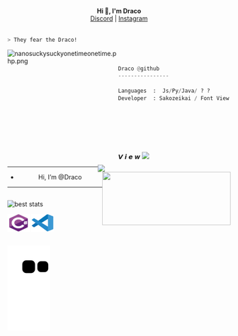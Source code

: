 <p align='center'>
  <b>Hi 👋, I'm Draco</b><br>
  <a href="https://discord.gg/draco">Discord</a> |
  <a href="https://www.instagram.com/dracoempty/">Instagram</a> 




```bash

> They fear the Draco!

```
<img src="https://cdn.discordapp.com/attachments/975703159982923848/998890107492909136/200w.gif" align="left" src="https://media.discordapp.net/attachments/975703159982923848/995337889321844886/1657350460774.jpg?width=682&height=682" alt="nanosuckysuckyonetimeonetime.php.png" width="250" height="260">

```py


Draco @github
----------------

Languages  :  Js/Py/Java/ ? ?
Developer  : Sakozeikai / Font View


  
```
<p align="left">
  &nbsp; &nbsp; &nbsp; &nbsp; &nbsp;&nbsp; &nbsp; &nbsp; &nbsp; &nbsp;&nbsp; &nbsp; &nbsp; &nbsp; &nbsp; &nbsp; &nbsp; &nbsp; &nbsp; &nbsp; &nbsp;&nbsp; &nbsp; &nbsp; &nbsp; &nbsp;&nbsp; &nbsp; &nbsp; &nbsp; &nbsp;
</a>
	<a target="_blank" rel="noopener noreferrer" href="><img src="" width="110" height="20" data-canonical-src="https://komarev.com/ghpvc/?username=psauxx&amp;style=flat-square" style="max-width: 100%;"></a><br><br>
	<a target="_blank" rel="noopener noreferrer" href="https://camo.githubusercontent.com/1991a9017c23f792e49a94abd3fa6dc3a92f38f6477b01807483f2016ef80780/68747470733a2f2f6769746875622d726561646d652d73746174732e76657263656c2e6170702f6170693f757365726e616d653d7073617578782673686f775f69636f6e733d74727565267468656d653d7261646963616c"><img align="right" width="300" src="https://github-readme-stats.vercel.app/api?username=DracoWeb&theme=midnight-red&show_icons=true" data-canonical-src="https://github-readme-stats.vercel.app/api?username=psauxx&amp;show_icons=true&amp;theme=radical" style="max-width: 100%;"></a>
	<a target="_blank" rel="noopener noreferrer" href="https://camo.githubusercontent.com/b37763484b6fe8435681d1011c6363bdb5d75bb56c214693e4a5a12d952a7cdc/68747470733a2f2f6769746875622d726561646d652d73746174732d65696768742d74686574612e76657263656c2e6170702f6170692f746f702d6c616e67732f3f757365726e616d653d707361757878267468656d653d7261646963616c266c61796f75743d636f6d70616374266578636c7564655f6c616e673d6a6176612b72"><img width="290" height="120" align="right" src="https://github-readme-stats.vercel.app/api/top-langs?username=yatsuuWeb&amp;show_icons=true&amp;locale=en&amp;theme=midnight-red" data-canonical-src="https://github-readme-stats-eight-theta.vercel.app/api/top-langs/?username=psauxx&amp;theme=radical&amp;layout=compact&amp;exclude_lang=java+js" style="max-width: 100%;"></a> 
</p>
𝙑 𝙞 𝙚 𝙬
<img src="https://profile-counter.glitch.me/%7BSlashWebt%7D/count.svg" style="max-width: 100%;">







------------												
- <p align="center"> Hi, I’m @Draco

-----------------

<!---
Draco Draco/Dracofodase Web is a ✨ special ✨ repository because its `README.md` (this file) appears on your GitHub profile.
You can click the Preview link to take a look at your changes.
--->

  ##

![best stats](https://github-readme-stats.vercel.app/api?username=beest10x&theme=blue-green)

<div style="display: inline_block">
    
<img align="center" alt="vsc-Csharp" height="40" width="50" src="https://raw.githubusercontent.com/devicons/devicon/master/icons/csharp/csharp-original.svg">
    <img align="center" alt="vsc-vscode" height="40" width="50" src="https://raw.githubusercontent.com/devicons/devicon/master/icons/vscode/vscode-original.svg">
</div><br/>
 
<div> 
 

 
  ![Snake animation](https://raw.githubusercontent.com/rafaballerini/rafaballerini/a7fcec19b2830125e9c49ba9139a9dad95f0b64a/github-contribution-grid-snake.svg)
 
</div>


